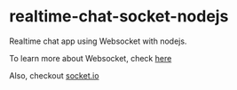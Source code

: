 # realtime-chat-socket-nodejs
Realtime chat app using Websocket with nodejs.

To learn more about Websocket, check [here](https://www.tutorialspoint.com/html5/html5_websocket.htm) 

Also, checkout [socket.io](https://socket.io/)
